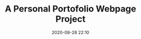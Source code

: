 ---
title: "A Personal Portofolio Webpage Project"
layout: post
date: 2020-08-28 22:10
projects: true
hidden: true # don't count this post in blog pagination
category: project
externalLink: https://codepen.io/bernardusbobby/full/zYqwerB
---